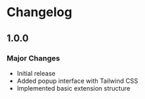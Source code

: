 # Changelog

## 1.0.0

### Major Changes

- Initial release
- Added popup interface with Tailwind CSS
- Implemented basic extension structure
